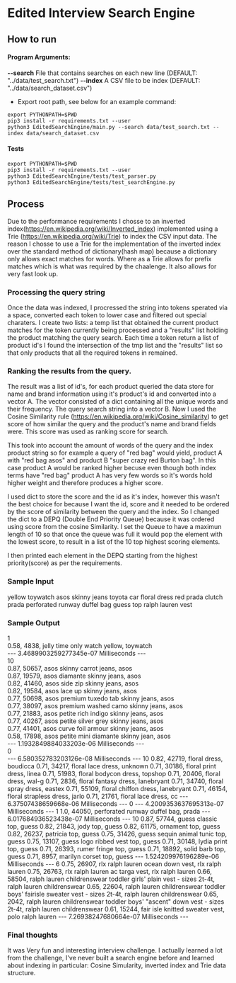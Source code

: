 # Edited Interview Search Engine


## How to run

#### Program Arguments:
**--search** File that contains searches on each new line (DEFAULT: "../data/test_search.txt")
**--index** A CSV file to be index (DEFAULT: "../data/search_dataset.csv")

* Export root path, see below for an example command:

```
export PYTHONPATH=$PWD
pip3 install -r requirements.txt --user
python3 EditedSearchEngine/main.py --search data/test_search.txt --index data/search_dataset.csv
```

#### Tests

```
export PYTHONPATH=$PWD
pip3 install -r requirements.txt --user
python3 EditedSearchEngine/tests/test_parser.py
python3 EditedSearchEngine/tests/test_searchEngine.py

```

## Process

Due to the performance requirements I chosse to an inverted index(https://en.wikipedia.org/wiki/Inverted_index) implemented using a Trie (https://en.wikipedia.org/wiki/Trie) to index the CSV input data. The reason I chosse to use a Trie for the implementation of the inverted index over the standard method of dictionary(hash map) because a dictionary only allows exact matches for words. Where as a Trie allows for prefix matches which is what was required by the chaalenge. It also allows for very fast look up.

### Processing the query string
Once the data was indexed, I procressed the string into tokens sperated via a space, converted each token to lower case and filtered out special charaters. I create two lists: a temp list that obtained the current product matches for the token currently being processed and a "results" list holding the product matching the query search. Each time a token return a list of product id's I found the intersection of the tmp list and the "results" list so that only products that all the required tokens in remained.


### Ranking the results from the query.

The result was a list of id's, for each product queried the data store for name and brand information using it's product's id and converted into a vector A. The vector consisted of a dict containing all the unique words and their frequency. The query search string into a vector B. Now I used the Cosine Similarity rule (https://en.wikipedia.org/wiki/Cosine_similarity) to get score of how similar the query and the product's name and brand fields were. This score was used as ranking score for search.

This took into account the amount of words of the query and the index product string so for example a query of "red bag" would yield, product A with "red bag asos" and product B "super crazy red Burton bag". In this case product A would be ranked higher becuse even though both index terms have "red bag" product A has very few words so it's words hold higher weight and therefore produces a higher score.

I used dict to store the score and the id as it's index, however this wasn't the best choice for because I want the id, score and it needed to be ordered by the score of similarity between the query and the index. So I changed the dict to a DEPQ (Double End Priority Queue) because it was ordered using score from the cosine Similarity. I set the Queue to have a maximun length of 10 so that once the queue was full it would pop the element with the lowest score, to result in a list of the 10 top highest scoring elements.

I then printed each element in the DEPQ starting from the highest priority(score) as per the requirements.

### Sample Input

yellow toywatch
asos skinny jeans
toyota car
floral dress
red prada clutch
prada perforated runway duffel bag
guess top
ralph lauren vest

### Sample Output <br />

1 <br />
0.58, 4838, jelly time only watch yellow, toywatch <br />
--- 3.4689903259277345e-07 Milliseconds --- <br />
10 <br />
0.87, 50657, asos skinny carrot jeans, asos <br />
0.87, 19579, asos diamante skinny jeans, asos <br />
0.82, 41460, asos side zip skinny jeans, asos <br />
0.82, 19584, asos lace up skinny jeans, asos <br />
0.77, 50698, asos premium tuxedo tab skinny jeans, asos <br />
0.77, 38097, asos premium washed camo skinny jeans, asos <br />
0.77, 21883, asos petite rich indigo skinny jeans, asos <br />
0.77, 40267, asos petite silver grey skinny jeans, asos <br />
0.77, 41401, asos curve foil armour skinny jeans, asos <br />
0.58, 17898, asos petite mini diamante skinny jean, asos<br />
--- 1.1932849884033203e-06 Milliseconds --- <br />
0 <br />
--- 6.580352783203126e-08 Milliseconds ---
10
0.82, 42719, floral dress, boudicca
0.71, 34217, floral lace dress, unknown
0.71, 30186, floral print dress, linea
0.71, 51983, floral bodycon dress, topshop
0.71, 20406, floral dress, wal-g
0.71, 2836, floral fantasy dress, lanebryant
0.71, 34740, floral spray dress, eastex
0.71, 55109, floral chiffon dress, lanebryant
0.71, 46154, floral strapless dress, jarlo
0.71, 21761, floral lace dress, cc
--- 6.37507438659668e-06 Milliseconds ---
0
--- 4.2009353637695313e-07 Milliseconds ---
1
1.0, 44050, perforated runway duffel bag, prada
--- 6.017684936523438e-07 Milliseconds ---
10
0.87, 57744, guess classic top, guess
0.82, 21843, jody top, guess
0.82, 61175, ornament top, guess
0.82, 26237, patricia top, guess
0.75, 31426, guess sequin animal tunic top, guess
0.75, 13107, guess logo ribbed vest top, guess
0.71, 30148, lydia print top, guess
0.71, 26393, rumer fringe top, guess
0.71, 18892, solid barb top, guess
0.71, 8957, marilyn corset top, guess
--- 1.524209976196289e-06 Milliseconds ---
6
0.75, 26907, rlx ralph lauren ocean down vest, rlx ralph lauren
0.75, 26763, rlx ralph lauren ac targa vest, rlx ralph lauren
0.66, 58504, ralph lauren childrenswear toddler girls' plain vest - sizes 2t-4t, ralph lauren childrenswear
0.65, 22604, ralph lauren childrenswear toddler boys' fairisle sweater vest - sizes 2t-4t, ralph lauren childrenswear
0.65, 2042, ralph lauren childrenswear toddler boys' "ascent" down vest - sizes 2t-4t, ralph lauren childrenswear
0.61, 15244, fair isle knitted sweater vest, polo ralph lauren
--- 7.26938247680664e-07 Milliseconds ---


### Final thoughts

It was Very fun and interesting interview challenge. I actually learned a lot from the challenge, I've never built a search engine before and learned about indexing in particular: Cosine Simularity, inverted index and Trie data structure.







